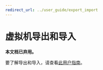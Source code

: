 ```yaml
---
redirect_url: ../user_guide/export_import
---
```


# 虚拟机导出和导入

**本文档已弃用。**

要了解导出和导入，请查看[此用户指南](../user_guide/export_import.md)。






<!--HONumber=May16_HO1-->


